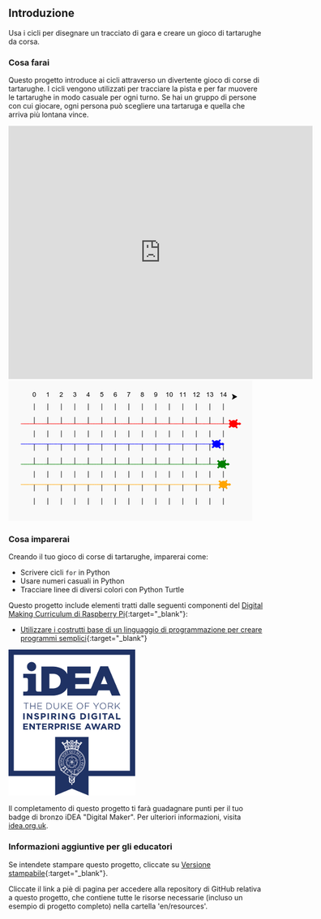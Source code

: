 ## Introduzione

Usa i cicli per disegnare un tracciato di gara e creare un gioco di tartarughe da corsa.

### Cosa farai

Questo progetto introduce ai cicli attraverso un divertente gioco di corse di tartarughe. I cicli vengono utilizzati per tracciare la pista e per far muovere le tartarughe in modo casuale per ogni turno. Se hai un gruppo di persone con cui giocare, ogni persona può scegliere una tartaruga e quella che arriva più lontana vince.

<div class="trinket">
  <iframe src="https://trinket.io/embed/python/9339862606?outputOnly=true&start=result" width="600" height="500" frameborder="0" marginwidth="0" marginheight="0" allowfullscreen>
  </iframe>
  <img src="images/race-finished.png">
</div>

### Cosa imparerai

Creando il tuo gioco di corse di tartarughe, imparerai come:

+ Scrivere cicli `for` in Python
+ Usare numeri casuali in Python
+ Tracciare linee di diversi colori con Python Turtle

Questo progetto include elementi tratti dalle seguenti componenti del [Digital Making Curriculum di Raspberry Pi](http://rpf.io/curriculum){:target="_blank"}:

+ [Utilizzare i costrutti base di un linguaggio di programmazione per creare programmi semplici](https://www.raspberrypi.org/curriculum/programming/creator/){:target="_blank"}

![iDEA](images/idea.png)

Il completamento di questo progetto ti farà guadagnare punti per il tuo badge di bronzo iDEA "Digital Maker". Per ulteriori informazioni, visita [idea.org.uk](https://idea.org.uk).

### Informazioni aggiuntive per gli educatori

Se intendete stampare questo progetto, cliccate su [Versione stampabile](https://projects.raspberrypi.org/it-IT/projects/turtle-race/print){:target="_blank"}.

Cliccate il link a piè di pagina per accedere alla repository di GitHub relativa a questo progetto, che contiene tutte le risorse necessarie (incluso un esempio di progetto completo) nella cartella 'en/resources'.